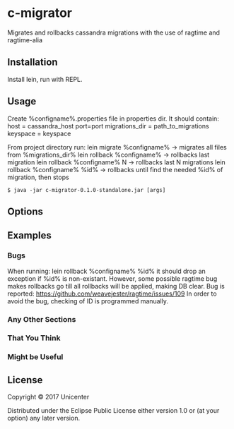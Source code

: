 # c-migrator

Migrates and rollbacks cassandra migrations with the use of ragtime and ragtime-alia

## Installation

Install lein, run with REPL.

## Usage

Create %configname%.properties file in properties dir.
It should contain:
host = cassandra_host
port=port
migrations_dir = path_to_migrations
keyspace = keyspace
 

From project directory run:
lein migrate %configname% -> migrates all files from %migrations_dir%
lein rollback %configname% -> rollbacks last migration
lein rollback %configname% N -> rollbacks last N migrations
lein rollback %configname% %id% -> rollbacks until find the needed %id% of migration, then stops


    $ java -jar c-migrator-0.1.0-standalone.jar [args]

## Options


## Examples

### Bugs

When running:
lein rollback %configname% %id% 
it should drop an exception if %id% is non-existant. 
However, some possible ragtime bug makes rollbacks go till all rollbacks will be applied, making DB clear.
Bug is reported: https://github.com/weavejester/ragtime/issues/109
In order to avoid the bug, checking of ID is programmed manually.

### Any Other Sections
### That You Think
### Might be Useful

## License

Copyright © 2017 Unicenter

Distributed under the Eclipse Public License either version 1.0 or (at
your option) any later version.
